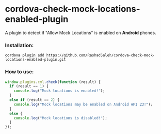 # cordova-check-mock-locations-enabled-plugin

A plugin to detect if "Allow Mock Locations" is enabled on <strong><bold>Android</bold></strong> phones.

### Installation:
```
cordova plugin add https://github.com/RashadSaleh/cordova-check-mock-locations-enabled-plugin.git
```

### How to use:
```javascript
window.plugins.cml.check(function (result) {
  if (result == 1) {
    console.log("Mock locations is enabled!");
  }
  else if (result == 2) {
    console.log("Mock locations may be enabled on Android API 23!");
  }
  else {
    console.log("Mock locations is disabled!");
  }
});
````

